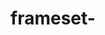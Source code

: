 # frameset-


<html>
<head>
<title>Frameset</title>
</head>

<frameset rows="40,60">
        <frame src="https://www.flipkart.in/">
<frameset cols="50,50">
        <frame src="https://www.wikipedia.org/">
        <frame src="https://www.flipkart.in/">
</frameset>
<frameset>
</html>
